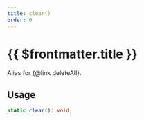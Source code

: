 ```yaml
---
title: clear()
order: 0
---
```


# {{ $frontmatter.title }}

Alias for {@link deleteAll}.

## Usage

```ts
static clear(): void;
```
